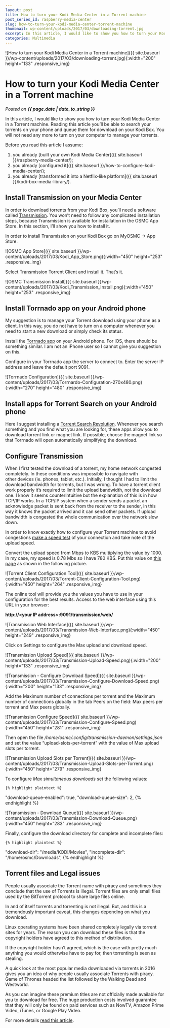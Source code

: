 ```yaml
---
layout: post
title: How to turn your Kodi Media Center in a Torrent machine
post_series_id: raspberry-media-center
slug: how-to-turn-your-kodi-media-center-torrent-machine
thumbnail: wp-content/uploads/2017/03/downloading-torrent.jpg
excerpt: In this article, I would like to show you how to turn your Kodi Media Center in a Torrent machine.
categories: Multimedia
---
```


![How to turn your Kodi Media Center in a Torrent machine]({{ site.baseurl }}/wp-content/uploads/2017/03/downloading-torrent.jpg){:width="200" height="133" .responsive_img}

# How to turn your Kodi Media Center in a Torrent machine
_Posted on **{{ page.date | date_to_string }}**_

In this article, I would like to show you how to turn your Kodi Media Center in a Torrent machine. Reading this article you’ll be able to search your torrents on your phone and queue them for download on your Kodi Box. You will not need any more to turn on your computer to manage your torrents.

Before you read this article I assume:

1.  you already [built your own Kodi Media Center]({{ site.baseurl }}/raspberry-media-center/);
2.  you already [configured it]({{ site.baseurl }}/how-to-configure-kodi-media-center/);
3.  you already [transformed it into a Netflix-like platform]({{ site.baseurl }}/kodi-box-media-library/).

## Install Transmission on your Media Center

In order to download torrents from your Kodi Box, you’ll need a software called [Transmission](https://transmissionbt.com/). You won’t need to follow any complicated installation steps, because Transmission is available for installation in the OSMC App Store. In this section, I’ll show you how to install it.

In order to install Transmission on your Kodi Box go on MyOSMC -> App Store.

![OSMC App Store]({{ site.baseurl }}/wp-content/uploads/2017/03/Kodi_App_Store.png){:width="450" height="253" .responsive_img}

Select Transmission Torrent Client and install it. That’s it.

![OSMC Transmission Install]({{ site.baseurl }}/wp-content/uploads/2017/03/Kodi_Transmission_Install.png){:width="450" height="253" .responsive_img}

## Install Torrnado app on your Android phone

My suggestion is to manage your Torrent download using your phone as a client. In this way, you do not have to turn on a computer whenever you need to start a new download or simply check its status.

Install the [Torrnado app](https://play.google.com/store/apps/details?id=com.gabordemko.torrnado&hl=it) on your Android phone. For iOS, there should be something similar. I am not an iPhone user so I cannot give you suggestion on this.

Configure in your Torrnado app the server to connect to. Enter the server IP address and leave the default port 9091.

![Torrnado Configuration]({{ site.baseurl }}/wp-content/uploads/2017/03/Torrnardo-Configuration-270x480.png){:width="270" height="480" .responsive_img}

## Install apps for Torrent Search on your Android phone

Here I suggest installing a [Torrent Search Revolution](https://play.google.com/store/apps/details?id=torrent.search.revolution). Whenever you search something and you find what you are looking for, these apps allow you to download torrent link or magnet link. If possible, choose the magnet link so that Torrnado will open automatically simplifying the download.

## Configure Transmission

When I first tested the download of a torrent, my home network congested completely. In these conditions was impossible to navigate with other devices (ie. phones, tablet, etc.). Initially, I thought I had to limit the download bandwidth for torrents, but I was wrong. To have a torrent client work properly it’s required to limit the upload bandwidth, not the download one. I know it seems counterintuitive but the explanation of this is in how TCP/IP works. In a TCP/IP system when a sender sends a packet an acknowledge packet is sent back from the receiver to the sender, in this way it knows the packet arrived and it can send other packets. If upload bandwidth is congested the whole communication over the network slow down.

In order to know exactly how to configure your Torrent machine to avoid congestions [make a speed test](https://www.speedtest.net/) of your connection and take note of the upload speed.

Convert the upload speed from Mbps to KBS multiplying the value by 1000. In my case, my speed is 0.78 Mbs so I have 780 KBS. Put this value on [this page](http://infinite-source.de/az/az-calc.html) as shown in the following picture.

![Torrent Client Configuration Tool]({{ site.baseurl }}/wp-content/uploads/2017/03/Torrent-Client-Configuration-Tool.png){:width="450" height="264" .responsive_img}

The online tool will provide you the values you have to use in your configuration for the best results. Access to the web interface using this URL in your browser:

**http://&lt;your IP address&gt;:9091/transmission/web/**

![Transmission Web Interface]({{ site.baseurl }}/wp-content/uploads/2017/03/Transmission-Web-Interface.png){:width="450" height="249" .responsive_img}

Click on Settings to configure the Max upload and download speed.

![Transmission Upload Speed]({{ site.baseurl }}/wp-content/uploads/2017/03/Transmission-Upload-Speed.png){:width="200" height="133" .responsive_img}

![Transmission - Configure Download Speed]({{ site.baseurl }}/wp-content/uploads/2017/03/Transmission-Configure-Download-Speed.png){:width="200" height="133" .responsive_img}

Add the Maximum number of connections per torrent and the Maximum number of connections globally in the tab Peers on the field: Max peers per torrent and Max peers globally.

![Transmission Configure Speed]({{ site.baseurl }}/wp-content/uploads/2017/03/Transmission-Configure-Speed.png){:width="450" height="281" .responsive_img}

Then open the file _/home/osmc/.config/transmission-daemon/settings.json_ and set the value “upload-slots-per-torrent” with the value of Max upload slots per torrent.

![Transmission Upload Slots per Torrent]({{ site.baseurl }}/wp-content/uploads/2017/03/Transmission-Upload-Slots-per-Torrent.png){:width="450" height="279" .responsive_img}

To configure _Max simultaneous downloads_ set the following values:

    {% highlight plaintext %}
"download-queue-enabled": true,
"download-queue-size": 2,
    {% endhighlight %}

![Transmission - Download Queue]({{ site.baseurl }}/wp-content/uploads/2017/03/Transmission-Download-Queue.png){:width="450" height="283" .responsive_img}

Finally, configure the download directory for complete and incomplete files:

    {% highlight plaintext %}
"download-dir": "/media/KODI/Movies",
"incomplete-dir": "/home/osmc/Downloads",
    {% endhighlight %}

## Torrent files and Legal issues

People usually associate the Torrent name with piracy and sometimes they conclude that the use of Torrents is illegal. Torrent files are only small files used by the BitTorrent protocol to share large files online.

In and of itself torrents and torrenting is not illegal. But, and this is a tremendously important caveat, this changes depending on what you download.

Linux operating systems have been shared completely legally via torrent sites for years. The reason you can download these files is that the copyright holders have agreed to this method of distribution.

If the copyright holder hasn’t agreed, which is the case with pretty much anything you would otherwise have to pay for, then torrenting is seen as stealing.

A quick look at the most popular media downloaded via torrents in 2016 gives you an idea of why people usually associate Torrents with piracy. Game of Thrones headed the list followed by the Walking Dead and Westworld.

As you can imagine these premium titles are not officially made available for you to download for free. The huge production costs involved guarantee that they will only be found on paid services such as NowTV, Amazon Prime Video, iTunes, or Google Play Video.

For more details [read this article](http://www.pcadvisor.co.uk/feature/internet/are-torrents-legal-3653709/).
